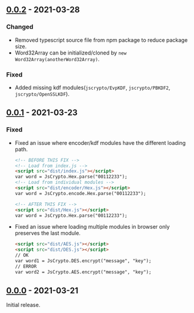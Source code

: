 ## [0.0.2] - 2021-03-28
### Changed
- Removed typescript source file from npm package to reduce package size.
- Word32Array can be initialized/cloned by `new Word32Array(anotherWord32Array)`.

### Fixed
- Added missing kdf modules(`jscrypto/EvpKDF`, `jscrypto/PBKDF2`, `jscrypto/OpenSSLKDF`).

## [0.0.1] - 2021-03-23
### Fixed
- Fixed an issue where encoder/kdf modules have the different loading path.  
  ```html
  <!-- BEFORE THIS FIX -->
  <!-- Load from index.js -->
  <script src="dist/index.js"></script>
  var word = JsCrypto.Hex.parse("00112233");
  <!-- Load from individual modules -->
  <script src="dist/encoder/Hex.js"></script>
  var word = JsCrypto.encode.Hex.parse("00112233");
  
  <!-- AFTER THIS FIX -->
  <script src="dist/Hex.js"></script>
  var word = JsCrypto.Hex.parse("00112233");
  ```
- Fixed an issue where loading multiple modules in browser only preserves the last module.
   ```html
  <script src="dist/AES.js"></script>
  <script src="dist/DES.js"></script>
  // OK
  var word1 = JsCrypto.DES.encrypt("message", "key");
  // ERROR
  var word2 = JsCrypto.AES.encrypt("message", "key");
   ```

## [0.0.0] - 2021-03-21
Initial release.

<!-- [Unreleased]: https://github.com/Hinaser/jscrypto/compare/v0.0.2...v0.0.3 -->
[0.0.2]: https://github.com/Hinaser/jscrypto/releases/tag/v0.0.2
[0.0.1]: https://github.com/Hinaser/jscrypto/releases/tag/v0.0.1
[0.0.0]: https://github.com/Hinaser/jscrypto/releases/tag/v0.0.0
